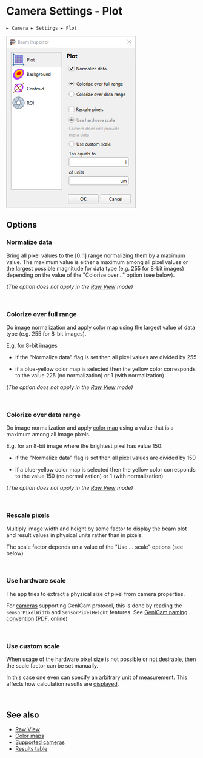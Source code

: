 # Camera Settings - Plot

```
► Camera ► Settings ► Plot
```

![Screenshot](./img/cam_settings_plot.png)

## Options

### Normalize data

Bring all pixel values to the [0..1] range normalizing them by a maximum value. The maximum value is either a maximum among all pixel values or the largest possible magnitude for data type (e.g. 255 for 8-bit images) depending on the value of the "Colorize over..." option (see below).

*(The option does not apply in the [Raw View](./raw_view.md) mode)*

&nbsp;

### Colorize over full range

Do image normalization and apply [color map](./color_map.md) using the largest value of data type (e.g. 255 for 8-bit images).

E.g. for 8-bit images

- if the "Normalize data" flag is set then all pixel values are divided by 255

- if a blue-yellow color map is selected then the yellow color corresponds to the value 225 (no normalization) or 1 (with normalization)

*(The option does not apply in the [Raw View](./raw_view.md) mode)*

&nbsp;

### Colorize over data range

Do image normalization and apply [color map](./color_map.md) using a value that is a maximum among all image pixels.

E.g. for an 8-bit image where the brightest pixel has value 150:

- if the "Normalize data" flag is set then all pixel values are divided by 150

- if a blue-yellow color map is selected then the yellow color corresponds to the value 150 (no normalization) or 1 (with normalization)

*(The option does not apply in the [Raw View](./raw_view.md) mode)*

&nbsp;

### Rescale pixels <a id=rescale-pixels>&nbsp;</a>

Multiply image width and height by some factor to display the beam plot and result values in physical units rather than in pixels.

The scale factor depends on a value of the "Use ... scale" options (see below).

&nbsp;

### Use hardware scale

The app tries to extract a physical size of pixel from camera properties. 

For [cameras](./hardware.md) supporting GenICam protocol, this is done by reading the `SensorPixelWidth` and `SensorPixelHeight` features. See [GenICam naming convention](https://www.emva.org/wp-content/uploads/GenICam_SFNC_v2_4.pdf) (PDF, online)

&nbsp;

### Use custom scale

When usage of the hardware pixel size is not possible or not desirable, then the scale factor can be set manually.

In this case one even can specify an arbitrary unit of measurement. This affects how calculation results are [displayed](./results_table.md).

&nbsp;

## See also

- [Raw View](./raw_view.md)
- [Color maps](./color_map.md)
- [Supported cameras](./hardware.md)
- [Results table](./results_table.md)

&nbsp;
